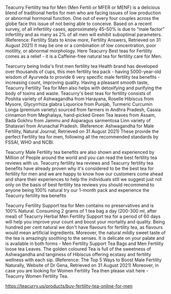 Teacurry Fertility tea for Men (Men Fertili or MFER or MENF) is a delicious blend of traditional herbs for men who are facing issues of low production or abnormal hormonal function. One out of every four couples across the globe face this issue of not being able to conceive.  Based on a recent survey, of all infertility cases, approximately 45–50% is due to “male factor” infertility and as many as 2% of all men will exhibit suboptimal parameters. (Reference: Fertility Stats to know more, Fertility Answers, Retrieved on 31 August 2021) It may be one or a combination of low concentration, poor motility, or abnormal morphology. Here Teacurry Best teas for Fertility comes as a relief - it is a Caffeine-free natural tea for fertility care for Men. 

  

Tearcurry being India's first men fertility tea Health brand has developed over thousands of cups, this men fertility tea pack - having 5000-year-old wisdom of Ayurveda to provide 6 very specific male fertility tea benefits - increasing count, improving quality. Having a pleasant smooth taste, Teacurry Fertility Tea for Men also helps with detoxifying and purifying the body of toxins and waste. Teacurry's best teas for fertility consists of Poshita variety of Ashwagandha from Harayana, Roselle Hibiscus from Mysore, Glycyrrhiza glabra Liquorice from Punjab, Turmeric Curcumin Longa (premium variety) sourced from farmers in Andhra Pradesh, Cassia cinnamon from Meghalaya, hand-picked Green Tea leaves from Assam, Bada Gokhru from Jammu and Asparagus sarmentosa Linn variety of Shatavari from Arunachal Pradesh. (Reference: Ashwagandha for Male Fertility, Natural Journal, Retrieved on 31 August 2021) These provide the perfect Fertility tea for men, following all the recommended standards by FSSAI, WHO and NCBI. 

 

 Teacurry Male Fertility tea benefits are also shown and experienced by Million of People around the world and you can read the best fertility tea reviews with us. Teacurry fertility tea reviews and Teacurry fertility tea benefits have already proven why it's considered to be the best tea for fertility for men and we are happy to know how our customers come ahead and share their experiences to help the individuals still we suggest just not only on the basis of best fertility tea reviews you should recommend to anyone being 100% natural try our 1-month pack and experience the Teacurry fertility tea benefits

 

Teacurry Fertility Support tea for Men contains no preservatives and is 100% Natural. Consuming 2 grams of 1 tea bag a day (200-300 ml, after meal) of Teacurry Herbal Men Fertility Support tea for a period of 60 days will help you improve your count and boost your mortality and quality. Being hundred per cent natural we don't have flavours for fertility tea, as flavours would mean artificial ingredients. Moreover, the natural mildly sweet taste of the tea is amazingly soothing to the senses. It is delicate on your palate and is available in both forms - Men Fertility Support Tea Bags and Men Fertility loose tea Leaves. The golden coloured Tea is full of the sweetness of Ashwagandha and tanginess of Hibiscus offering ecstasy and fertility wellness with each sip. (Reference: The Top 5 Ways to Boost Male Fertility Naturally, Website of Dr Gena, Retrieved on 31 August 2021) Moreover, in case you are looking for Women Fertility Tea then please visit here - Teacurry Women Fertility Tea.

https://teacurry.us/products/buy-fertility-tea-online-for-men
